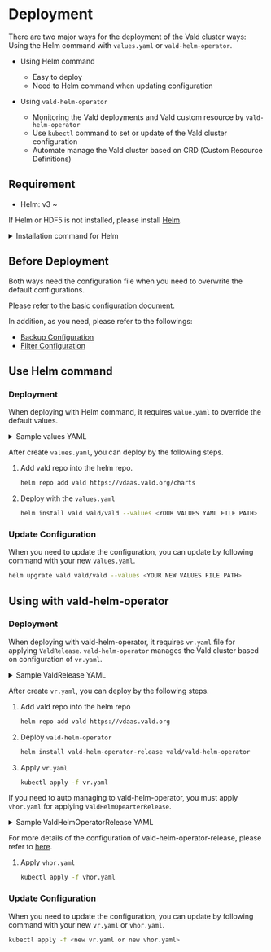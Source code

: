 # Deployment

There are two major ways for the deployment of the Vald cluster ways: Using the Helm command with `values.yaml` or `vald-helm-operator`.

- Using Helm command
    - Easy to deploy
    - Need to Helm command when updating configuration

- Using `vald-helm-operator`
    - Monitoring the Vald deployments and Vald custom resource by `vald-helm-operator`
    - Use `kubectl` command to set or update of the Vald cluster configuration
    - Automate manage the Vald cluster based on CRD (Custom Resource Definitions)

## Requirement

- Helm: v3 ~

If Helm or HDF5 is not installed, please install [Helm](https://helm.sh/docs/intro/install).

<details><summary>Installation command for Helm</summary><br>

```bash
curl https://raw.githubusercontent.com/helm/helm/master/scripts/get-helm-3 | bash
```

</details>

## Before Deployment

Both ways need the configuration file when you need to overwrite the default configurations.

Please refer to [the basic configuration document](../user-guides/configuration.md).

In addition, as you need, please refer to the followings:
- [Backup Configuration](../user-guides/backup-configuration.md)
- [Filter Configuration](../user-guides/filter-configuration.md)

## Use Helm command

### Deployment

When deploying with Helm command, it requires `value.yaml` to override the default values.

<details><summary>Sample values YAML</summary><br>

```yaml
defaults:
  logging:
    level: debug
  image:
    tag: "v1.5.6"
  server_config:
    healths:
      liveness:
        livenessProbe:
          initialDelaySeconds: 60
      readiness:
        readinessProbe:
          initialDelaySeconds: 60

  ## vald-lb-gateway settings
  gateway:
    lb:
      minReplicas: 2
      maxReplicas: 2
  
  ## vald-agent settings
  agent:
    minReplicas: 3
    maxReplicas: 3
    podManagementPolicy: Parallel
    ngt:
      dimension: 784
      distance_type: l2
      object_type: float
      auto_index_check_duration_limit: 720h
      auto_index_duration_limit: 24h
      auto_create_index_pool_size: 10000
      default_pool_size: 10000
  
  ## vald-discoverer settings
  discoverer:
    resources:
      requests:
        cpu: 150m
        memory: 50Mi
  
  ## vald-manager settings
  manager:
    index:
      resources:
        requests:
          cpu: 150m
          memory: 30Mi
      indexer:
        auto_index_duration_limit: 1m
        auto_index_check_duration: 40s
```

</details>

After create `values.yaml`, you can deploy by the following steps.

1. Add vald repo into the helm repo.

    ```bash
    helm repo add vald https://vdaas.vald.org/charts
    ```

1. Deploy with the `values.yaml`

    ```bash
    helm install vald vald/vald --values <YOUR VALUES YAML FILE PATH>
    ```

### Update Configuration

When you need to update the configuration, you can update by following command with your new `values.yaml`.

```bash
helm upgrate vald vald/vald --values <YOUR NEW VALUES FILE PATH>
```

## Using with vald-helm-operator

### Deployment

When deploying with vald-helm-operator, it requires `vr.yaml` file for applying `ValdRelease`.
`vald-helm-operator` manages the Vald cluster based on configuration of `vr.yaml`.

<details><summary>Sample ValdRelease YAML</summary><br>

```yaml
apiVersion: vald.vdaas.org/v1
kind: ValdRelease
metadata:
  name: vald-cluster
# the values of Helm chart for Vald can be placed under the `spec` field.
spec:
 defaults:
   logging:
     level: debug
   image:
     tag: "v1.5.6"
   server_config:
     healths:
       liveness:
         livenessProbe:
           initialDelaySeconds: 60
       readiness:
         readinessProbe:
           initialDelaySeconds: 60
 
   ## vald-lb-gateway settings
   gateway:
     lb:
       minReplicas: 2
       maxReplicas: 2
   
   ## vald-agent settings
   agent:
     minReplicas: 3
     maxReplicas: 3
     podManagementPolicy: Parallel
     ngt:
       dimension: 784
       distance_type: l2
       object_type: float
       auto_index_check_duration_limit: 720h
       auto_index_duration_limit: 24h
       auto_create_index_pool_size: 10000
       default_pool_size: 10000
   
   ## vald-discoverer settings
   discoverer:
     resources:
       requests:
         cpu: 150m
         memory: 50Mi
   
   ## vald-manager settings
   manager:
     index:
       resources:
         requests:
           cpu: 150m
           memory: 30Mi
       indexer:
         auto_index_duration_limit: 1m
         auto_index_check_duration: 40s
```

</details>

After create `vr.yaml`, you can deploy by the following steps.

1. Add vald repo into the helm repo

    ```bash
    helm repo add vald https://vdaas.vald.org
     ```

1. Deploy `vald-helm-operator`

    ```bash
    helm install vald-helm-operator-release vald/vald-helm-operator
    ```

1. Apply `vr.yaml`

    ```bash
    kubectl apply -f vr.yaml
    ```

If you need to auto managing to vald-helm-operator, you must apply `vhor.yaml` for applying `ValdHelmOpearterRelease`.

<details><summary>Sample ValdHelmOperatorRelease YAML</summary><br>

```yaml
apiVersion: vald.vdaas.org/v1
kind: ValdHelmOperatorRelease
metadata:
  name: vald-helm-operator-release
# the values of Helm chart for vald-helm-operator can be placed under the `spec` field.
spec:
  watchNamespaces: "default"
```

</details>

For more details of the configuration of vald-helm-operator-release, please refer to [here](https://github.com/vdaas/vald/tree/master/charts/vald-helm-operator#configuration).

1. Apply `vhor.yaml`

    ```bash
    kubectl apply -f vhor.yaml
    ```

### Update Configuration

When you need to update the configuration, you can update by following command with your new `vr.yaml` or `vhor.yaml`.

```bash
kubectl apply -f <new vr.yaml or new vhor.yaml>
```
